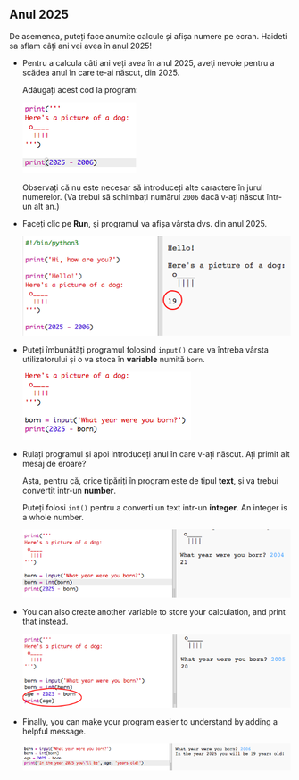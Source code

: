 ## Anul 2025

De asemenea, puteți face anumite calcule și afișa numere pe ecran. Haideti sa aflam câți ani vei avea în anul 2025!

+ Pentru a calcula câti ani veți avea în anul 2025, aveţi nevoie pentru a scădea anul în care te-ai născut, din 2025.
    
    Adăugați acest cod la program:
    
    ![captură de ecran](images/me-calc.png)
    
    Observați că nu este necesar să introduceți alte caractere în jurul numerelor. (Va trebui să schimbați numărul `2006` dacă v-ați născut într-un alt an.)

+ Faceți clic pe **Run**, și programul va afișa vârsta dvs. din anul 2025.
    
    ![screenshot](images/me-calc-run.png)

+ Puteți îmbunătăți programul folosind `input()` care va întreba vârsta utilizatorului și o va stoca în **variable** numită `born`.
    
    ![screenshot](images/me-input.png)

+ Rulați programul și apoi introduceți anul în care v-ați născut. Ați primit alt mesaj de eroare?
    
    Asta, pentru că, orice tipăriți în program este de tipul **text**, și va trebui convertit intr-un **number**.
    
    Puteți folosi `int()` pentru a converti un text intr-un **integer**. An integer is a whole number.
    
    ![screenshot](images/me-input-test.png)

+ You can also create another variable to store your calculation, and print that instead.
    
    ![screenshot](images/me-result-variable.png)

+ Finally, you can make your program easier to understand by adding a helpful message.
    
    ![screenshot](images/me-message.png)